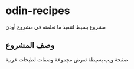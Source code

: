 # odin-recipes
مشروع بسيط لتنفيذ ما تعلمته في مشروع أودن
## وصف المشروع
صفحة ويب بسيطة تعرض مجموعة وصفات لطبخات عربية
